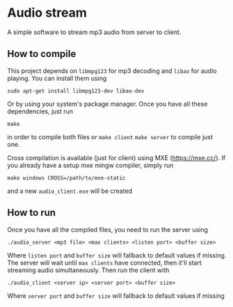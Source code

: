 # Audio stream

A simple software to stream mp3 audio from server to client.

## How to compile

This project depends on `libmpg123` for mp3 decoding and `libao` for audio playing.
You can install them using
```
sudo apt-get install libmpg123-dev libao-dev
```
Or by using your system's package manager.
Once you have all these dependencies, just run
```
make
```
in order to compile both files or `make client` `make server` to compile just one.

Cross compilation is available (just for client) using MXE (https://mxe.cc/). If you already have a setup mxe mingw compiler, simply run
```
make windows CROSS=/path/to/mxe-static
```
and a new `audio_client.exe` will be created

## How to run

Once you have all the compiled files, you need to run the server using
```
./audio_server <mp3 file> <max clients> <listen port> <buffer size>
```
Where `listen port` and `buffer size` will fallback to default values if missing.
The server will wait until `max clients` have connected, then it'll start streaming audio simultaneously.
Then run the client with
```
./audio_client <server ip> <server port> <buffer size>
```
Where `server port` and `buffer size` will fallback to default values if missing

